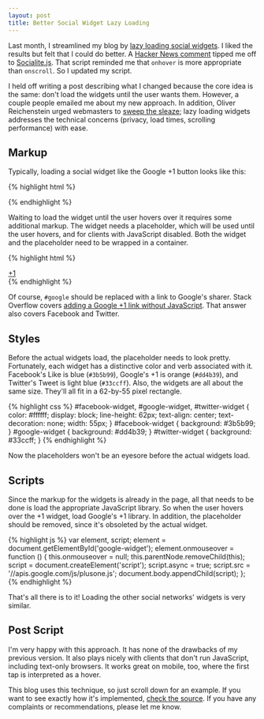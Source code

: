 ```yaml
---
layout: post
title: Better Social Widget Lazy Loading
---
```


Last month, I streamlined my blog by [lazy loading social widgets][1].
I liked the results but felt that I could do better. A [Hacker News
comment][2] tipped me off to [Socialite.js][3]. That script reminded
me that `onhover` is more appropriate than `onscroll`. So I updated
my script.

I held off writing a post describing what I changed because the
core idea is the same: don't load the widgets until the user wants
them. However, a couple people emailed me about my new approach.
In addition, Oliver Reichenstein urged webmasters to [sweep the
sleaze][4]; lazy loading widgets addresses the technical concerns
(privacy, load times, scrolling performance) with ease.

## Markup

Typically, loading a social widget like the Google +1 button looks
like this:

{% highlight html %}
<div class="g-plusone" data-size="tall"></div>
{% endhighlight %}

Waiting to load the widget until the user hovers over it requires
some additional markup. The widget needs a placeholder, which will
be used until the user hovers, and for clients with JavaScript
disabled. Both the widget and the placeholder need to be wrapped
in a container.

{% highlight html %}
<div class="social-widget google-widget">
    <a href="#google" id="google-widget">
        +1
    </a>
    <div class="g-plusone" data-size="tall"></div>
</div>
{% endhighlight %}

Of course, `#google` should be replaced with a link to Google's
sharer. Stack Overflow covers [adding a Google +1 link without
JavaScript][5]. That answer also covers Facebook and Twitter.

## Styles

Before the actual widgets load, the placeholder needs to look pretty.
Fortunately, each widget has a distinctive color and verb associated
with it. Facebook's Like is blue (`#3b5b99`), Google's +1 is
orange (`#dd4b39`), and Twitter's Tweet is light blue (`#33ccff`).
Also, the widgets are all about the same size. They'll all fit in
a 62-by-55 pixel rectangle.

{% highlight css %}
#facebook-widget,
#google-widget,
#twitter-widget {
    color: #ffffff;
    display: block;
    line-height: 62px;
    text-align: center;
    text-decoration: none;
    width: 55px;
}
#facebook-widget { background: #3b5b99; }
#google-widget   { background: #dd4b39; }
#twitter-widget  { background: #33ccff; }
{% endhighlight %}

Now the placeholders won't be an eyesore before the actual widgets load.

## Scripts

Since the markup for the widgets is already in the page, all that
needs to be done is load the appropriate JavaScript library. So
when the user hovers over the +1 widget, load Google's +1 library.
In addition, the placeholder should be removed, since it's obsoleted
by the actual widget.

{% highlight js %}
var element, script;
element = document.getElementById('google-widget');
element.onmouseover = function () {
    this.onmouseover = null;
    this.parentNode.removeChild(this);
    script = document.createElement('script');
    script.async = true;
    script.src = '//apis.google.com/js/plusone.js';
    document.body.appendChild(script);
};
{% endhighlight %}

That's all there is to it! Loading the other social networks' widgets
is very similar.

## Post Script

I'm very happy with this approach. It has none of the drawbacks of
my previous version. It also plays nicely with clients that don't
run JavaScript, including text-only browsers. It works great on
mobile, too, where the first tap is interpreted as a hover.

This blog uses this technique, so just scroll down for an example.
If you want to see exactly how it's implemented, [check the source][6].
If you have any complaints or recommendations, please let me know.

[1]: /2012/04/29/lazy-loading-social-widgets/
[2]: http://news.ycombinator.com/item?id=3907424
[3]: http://www.socialitejs.com/
[4]: http://informationarchitects.net/blog/sweep-the-sleaze/
[5]: http://stackoverflow.com/q/7157411/1274282
[6]: https://github.com/tfausak/tfausak.github.com
